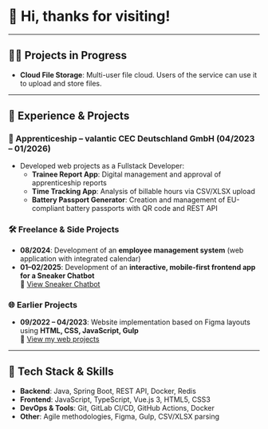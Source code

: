 # 👋 Hi, thanks for visiting!

---

## ✍🏻 Projects in Progress

- **Cloud File Storage**: Multi-user file cloud. Users of the service can use it to upload and store files.

---

## 💼 Experience & Projects

### 📌 Apprenticeship – valantic CEC Deutschland GmbH (04/2023 – 01/2026)
- Developed web projects as a Fullstack Developer:
  - **Trainee Report App**: Digital management and approval of apprenticeship reports  
  - **Time Tracking App**: Analysis of billable hours via CSV/XLSX upload  
  - **Battery Passport Generator**: Creation and management of EU-compliant battery passports with QR code and REST API  

### 🛠 Freelance & Side Projects
- **08/2024**: Development of an **employee management system** (web application with integrated calendar)  
- **01–02/2025**: Development of an **interactive, mobile-first frontend app for a Sneaker Chatbot**  
  🔗 [View Sneaker Chatbot](https://app.myeidos.ai/)  

### 🌐 Earlier Projects
- **09/2022 – 04/2023**: Website implementation based on Figma layouts using **HTML, CSS, JavaScript, Gulp**  
  🔗 [View my web projects](https://titanic00.github.io/My-works/)

---

## 🚀 Tech Stack & Skills

- **Backend**: Java, Spring Boot, REST API, Docker, Redis 
- **Frontend**: JavaScript, TypeScript, Vue.js 3, HTML5, CSS3  
- **DevOps & Tools**: Git, GitLab CI/CD, GitHub Actions, Docker  
- **Other**: Agile methodologies, Figma, Gulp, CSV/XLSX parsing
